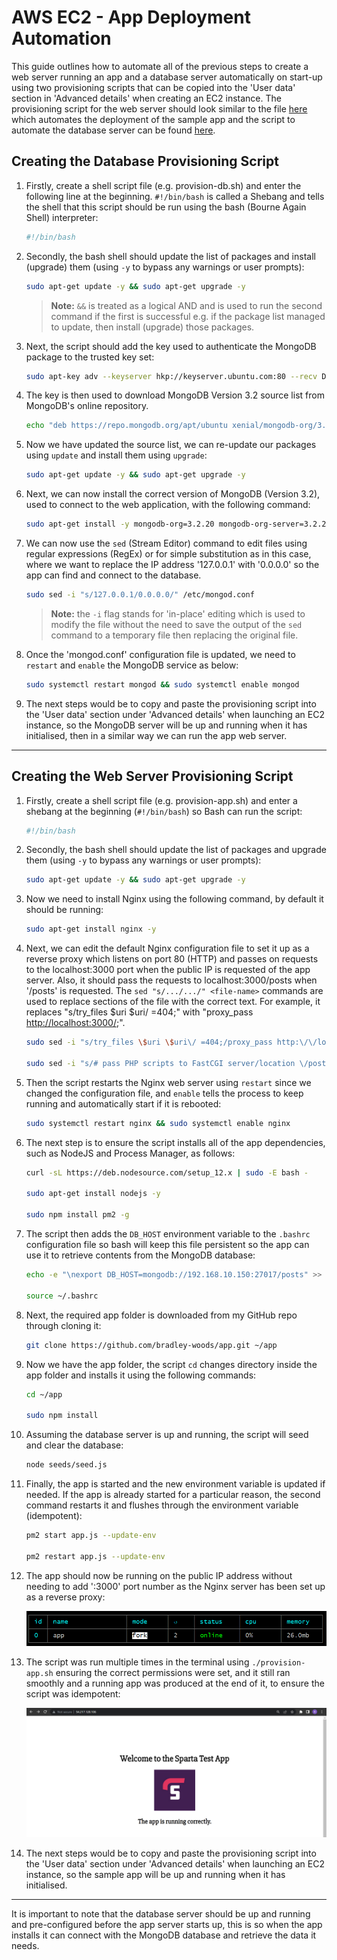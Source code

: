 # AWS EC2 - App Deployment Automation

This guide outlines how to automate all of the previous steps to create a web server running an app and a database server automatically on start-up using two provisioning scripts that can be copied into the 'User data' section in 'Advanced details' when creating an EC2 instance. The provisioning script for the web server should look similar to the file [here](https://github.com/bradley-woods/tech230-aws/blob/main/provision-app.sh) which automates the deployment of the sample app and the script to automate the database server can be found [here](https://github.com/bradley-woods/tech230-aws/blob/main/provision-db.sh).

## Creating the Database Provisioning Script

1. Firstly, create a shell script file (e.g. provision-db.sh) and enter the following line at the beginning. `#!/bin/bash` is called a Shebang and tells the shell that this script should be run using the bash (Bourne Again Shell) interpreter:

    ```bash
    #!/bin/bash
    ```

2. Secondly, the bash shell should update the list of packages and install (upgrade) them (using `-y` to bypass any warnings or user prompts):

    ```bash
    sudo apt-get update -y && sudo apt-get upgrade -y
    ```

    > **Note:** `&&` is treated as a logical AND and is used to run the second command if the first is successful e.g. if the package list managed to update, then install (upgrade) those packages.

3. Next, the script should add the key used to authenticate the MongoDB package to the trusted key set:

    ```bash
    sudo apt-key adv --keyserver hkp://keyserver.ubuntu.com:80 --recv D68FA50FEA312927
    ```

4. The key is then used to download MongoDB Version 3.2 source list from MongoDB's online repository.

    ```bash
    echo "deb https://repo.mongodb.org/apt/ubuntu xenial/mongodb-org/3.2 multiverse" | sudo tee /etc/apt/sources.list.d/mongodb-org-3.2.list
    ```

5. Now we have updated the source list, we can re-update our packages using `update` and install them using `upgrade`:

    ```bash
    sudo apt-get update -y && sudo apt-get upgrade -y
    ```

6. Next, we can now install the correct version of MongoDB (Version 3.2), used to connect to the web application, with the following command:

    ```bash
    sudo apt-get install -y mongodb-org=3.2.20 mongodb-org-server=3.2.20 mongodb-org-shell=3.2.20 mongodb-org-mongos=3.2.20 mongodb-org-tools=3.2.20
    ```

7. We can now use the `sed` (Stream Editor) command to edit files using regular expressions (RegEx) or for simple substitution as in this case, where we want to replace the IP address '127.0.0.1' with '0.0.0.0' so the app can find and connect to the database.

    ```bash
    sudo sed -i "s/127.0.0.1/0.0.0.0/" /etc/mongod.conf
    ```

    > **Note:** the `-i` flag stands for 'in-place' editing which is used to modify the file without the need to save the output of the `sed` command to a temporary file then replacing the original file.

8. Once the 'mongod.conf' configuration file is updated, we need to `restart` and `enable` the MongoDB service as below:

    ```bash
    sudo systemctl restart mongod && sudo systemctl enable mongod
    ```

9. The next steps would be to copy and paste the provisioning script into the 'User data' section under 'Advanced details' when launching an EC2 instance, so the MongoDB server will be up and running when it has initialised, then in a similar way we can run the app web server.

---

## Creating the Web Server Provisioning Script

1. Firstly, create a shell script file (e.g. provision-app.sh) and enter a shebang at the beginning (`#!/bin/bash`) so Bash can run the script:

    ```bash
    #!/bin/bash
    ```

2. Secondly, the bash shell should update the list of packages and upgrade them (using `-y` to bypass any warnings or user prompts):

    ```bash
    sudo apt-get update -y && sudo apt-get upgrade -y
    ```

3. Now we need to install Nginx using the following command, by default it should be running:

    ```bash
    sudo apt-get install nginx -y
    ```

4. Next, we can edit the default Nginx configuration file to set it up as a reverse proxy which listens on port 80 (HTTP) and passes on requests to the localhost:3000 port when the public IP is requested of the app server. Also, it should pass the requests to localhost:3000/posts when '/posts' is requested. The `sed "s/.../.../" <file-name>` commands are used to replace sections of the file with the correct text. For example, it replaces "s/try_files $uri $uri/ =404;" with "proxy_pass <http://localhost:3000/>;".

    ```bash
    sudo sed -i "s/try_files \$uri \$uri\/ =404;/proxy_pass http:\/\/localhost:3000\/;/" /etc/nginx/sites-available/default

    sudo sed -i "s/# pass PHP scripts to FastCGI server/location \/posts {\n\t\tproxy_pass http:\/\/localhost:3000\/posts;\n\t}/" /etc/nginx/sites-available/default
    ```

5. Then the script restarts the Nginx web server using `restart` since we changed the configuration file, and `enable` tells the process to keep running and automatically start if it is rebooted:

    ```bash
    sudo systemctl restart nginx && sudo systemctl enable nginx
    ```

6. The next step is to ensure the script installs all of the app dependencies, such as NodeJS and Process Manager, as follows:

    ```bash
    curl -sL https://deb.nodesource.com/setup_12.x | sudo -E bash -

    sudo apt-get install nodejs -y

    sudo npm install pm2 -g
    ```

7. The script then adds the `DB_HOST` environment variable to the `.bashrc` configuration file so bash will keep this file persistent so the app can use it to retrieve contents from the MongoDB database:

    ```bash
    echo -e "\nexport DB_HOST=mongodb://192.168.10.150:27017/posts" >> ~/.bashrc

    source ~/.bashrc
    ```

8. Next, the required app folder is downloaded from my GitHub repo through cloning it:

    ```bash
    git clone https://github.com/bradley-woods/app.git ~/app
    ```

9. Now we have the app folder, the script `cd` changes directory inside the app folder and installs it using the following commands:

    ```bash
    cd ~/app

    sudo npm install
    ```

10. Assuming the database server is up and running, the script will seed and clear the database:

    ```bash
    node seeds/seed.js
    ```

11. Finally, the app is started and the new environment variable is updated if needed. If the app is already started for a particular reason, the second command restarts it and flushes through the environment variable (idempotent):

    ```bash
    pm2 start app.js --update-env

    pm2 restart app.js --update-env
    ```

12. The app should now be running on the public IP address without needing to add ':3000' port number as the Nginx server has been set up as a reverse proxy:

    ![Node app running](images/node-running.png)

13. The script was run multiple times in the terminal using `./provision-app.sh` ensuring the correct permissions were set, and it still ran smoothly and a running app was produced at the end of it, to ensure the script was idempotent:

    ![Sample app running in browser](images/aws-app-page.png)

14. The next steps would be to copy and paste the provisioning script into the 'User data' section under 'Advanced details' when launching an EC2 instance, so the sample app will be up and running when it has initialised.

---

It is important to note that the database server should be up and running and pre-configured before the app server starts up, this is so when the app installs it can connect with the MongoDB database and retrieve the data it needs.
